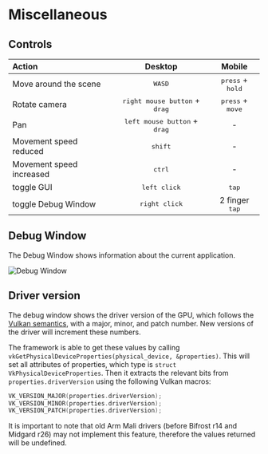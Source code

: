 <!--
- Copyright (c) 2019, Arm Limited and Contributors
-
- SPDX-License-Identifier: Apache-2.0
-
- Licensed under the Apache License, Version 2.0 the "License";
- you may not use this file except in compliance with the License.
- You may obtain a copy of the License at
-
-     http://www.apache.org/licenses/LICENSE-2.0
-
- Unless required by applicable law or agreed to in writing, software
- distributed under the License is distributed on an "AS IS" BASIS,
- WITHOUT WARRANTIES OR CONDITIONS OF ANY KIND, either express or implied.
- See the License for the specific language governing permissions and
- limitations under the License.
-
-->

# Miscellaneous

## Controls

| Action                   |                     Desktop                     |               Mobile               |
| :----------------------- | :---------------------------------------------: | :--------------------------------: |
| Move around the scene    |                 <kbd>WASD</kbd>                 | <kbd>press</kbd> + <kbd>hold</kbd> |
| Rotate camera            | <kbd>right mouse button</kbd> + <kbd>drag</kbd> | <kbd>press</kbd> + <kbd>move</kbd> |
| Pan                      | <kbd>left mouse button</kbd> + <kbd>drag</kbd>  |                 -                  |
| Movement speed reduced   |                <kbd>shift</kbd>                 |                 -                  |
| Movement speed increased |                 <kbd>ctrl</kbd>                 |                 -                  |
| toggle GUI               |              <kbd>left click</kbd>              |           <kbd>tap</kbd>           |
| toggle Debug Window      |             <kbd>right click</kbd>              |      2 finger <kbd>tap</kbd>       |

## Debug Window

The Debug Window shows information about the current application.

![Debug Window](./images/debug-window.png)

## Driver version

The debug window shows the driver version of the GPU, which follows the [Vulkan semantics](https://registry.khronos.org/vulkan/specs/1.3-extensions/html/chap44.html#extendingvulkan-coreversions-versionnumbers), with a major, minor, and patch number. New versions of the driver will increment these numbers.

The framework is able to get these values by calling `vkGetPhysicalDeviceProperties(physical_device, &properties)`. This will set all attributes of properties, which type is `struct VkPhysicalDeviceProperties`. Then it extracts the relevant bits from `properties.driverVersion` using the following Vulkan macros:

```c
VK_VERSION_MAJOR(properties.driverVersion);
VK_VERSION_MINOR(properties.driverVersion);
VK_VERSION_PATCH(properties.driverVersion);
```

It is important to note that old Arm Mali drivers (before Bifrost r14 and Midgard r26) may not implement this feature, therefore the values returned will be undefined.
